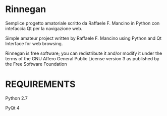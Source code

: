 # Rinnegan
Semplice progetto amatoriale scritto da Raffaele F. Mancino in Python con intefaccia Qt per la navigazione web.

Simple amateur project written by Raffaele F. Mancino using Python and Qt Interface for web browsing.

Rinnegan is free software; you can redistribute it and/or modify it under the terms of the GNU Affero General Public License version 3 as published by the Free Software Foundation

# REQUIREMENTS
Python 2.7

PyQt 4

